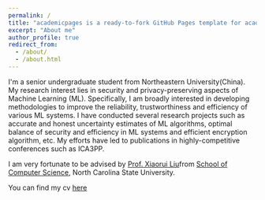 ```yaml
---
permalink: /
title: "academicpages is a ready-to-fork GitHub Pages template for academic personal websites"
excerpt: "About me"
author_profile: true
redirect_from: 
  - /about/
  - /about.html
---
```


I'm a senior undergraduate student from Northeastern University(China). My research interest lies in security and privacy-preserving aspects of Machine Learning (ML). Specifically, I am broadly interested in developing methodologies to improve the reliability, trustworthiness and efficiency of various ML systems. I have conducted several research projects such as accurate and honest uncertainty estimates of ML algorithms, optimal balance of security and efficiency in ML systems and efficient encryption algorithm, etc. My efforts have led to publications in highly-competitive conferences such as ICA3PP.

I am very fortunate to be advised by [Prof. Xiaorui Liu](https://sites.google.com/ncsu.edu/xiaorui)from [School of Computer Science](https://cs.ncsu.edu/), North Carolina State University.

You can find my cv [here](../CV.pdf)

